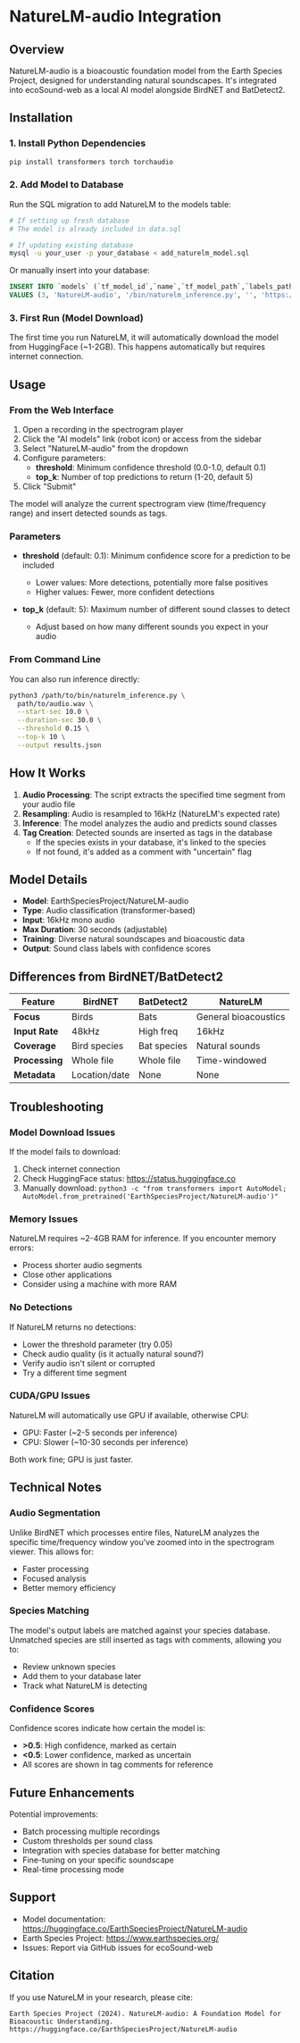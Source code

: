 # NatureLM-audio Integration

## Overview

NatureLM-audio is a bioacoustic foundation model from the Earth Species Project, designed for understanding natural soundscapes. It's integrated into ecoSound-web as a local AI model alongside BirdNET and BatDetect2.

## Installation

### 1. Install Python Dependencies

```bash
pip install transformers torch torchaudio
```

### 2. Add Model to Database

Run the SQL migration to add NatureLM to the models table:

```bash
# If setting up fresh database
# The model is already included in data.sql

# If updating existing database
mysql -u your_user -p your_database < add_naturelm_model.sql
```

Or manually insert into your database:

```sql
INSERT INTO `models` (`tf_model_id`,`name`,`tf_model_path`,`labels_path`,`source_URL`,`description`,`parameter`)
VALUES (3, 'NatureLM-audio', '/bin/naturelm_inference.py', '', 'https://huggingface.co/EarthSpeciesProject/NatureLM-audio', 'Bioacoustic foundation model for audio understanding. Trained on diverse natural soundscapes.', 'threshold@Confidence threshold. Values in [0.0, 1.0]. Defaults to 0.1.$top_k@Number of top predictions. Values in [1, 20]. Defaults to 5.');
```

### 3. First Run (Model Download)

The first time you run NatureLM, it will automatically download the model from HuggingFace (~1-2GB). This happens automatically but requires internet connection.

## Usage

### From the Web Interface

1. Open a recording in the spectrogram player
2. Click the "AI models" link (robot icon) or access from the sidebar
3. Select "NatureLM-audio" from the dropdown
4. Configure parameters:
   - **threshold**: Minimum confidence threshold (0.0-1.0, default 0.1)
   - **top_k**: Number of top predictions to return (1-20, default 5)
5. Click "Submit"

The model will analyze the current spectrogram view (time/frequency range) and insert detected sounds as tags.

### Parameters

- **threshold** (default: 0.1): Minimum confidence score for a prediction to be included
  - Lower values: More detections, potentially more false positives
  - Higher values: Fewer, more confident detections

- **top_k** (default: 5): Maximum number of different sound classes to detect
  - Adjust based on how many different sounds you expect in your audio

### From Command Line

You can also run inference directly:

```bash
python3 /path/to/bin/naturelm_inference.py \
  path/to/audio.wav \
  --start-sec 10.0 \
  --duration-sec 30.0 \
  --threshold 0.15 \
  --top-k 10 \
  --output results.json
```

## How It Works

1. **Audio Processing**: The script extracts the specified time segment from your audio file
2. **Resampling**: Audio is resampled to 16kHz (NatureLM's expected rate)
3. **Inference**: The model analyzes the audio and predicts sound classes
4. **Tag Creation**: Detected sounds are inserted as tags in the database
   - If the species exists in your database, it's linked to the species
   - If not found, it's added as a comment with "uncertain" flag

## Model Details

- **Model**: EarthSpeciesProject/NatureLM-audio
- **Type**: Audio classification (transformer-based)
- **Input**: 16kHz mono audio
- **Max Duration**: 30 seconds (adjustable)
- **Training**: Diverse natural soundscapes and bioacoustic data
- **Output**: Sound class labels with confidence scores

## Differences from BirdNET/BatDetect2

| Feature | BirdNET | BatDetect2 | NatureLM |
|---------|---------|------------|----------|
| **Focus** | Birds | Bats | General bioacoustics |
| **Input Rate** | 48kHz | High freq | 16kHz |
| **Coverage** | Bird species | Bat species | Natural sounds |
| **Processing** | Whole file | Whole file | Time-windowed |
| **Metadata** | Location/date | None | None |

## Troubleshooting

### Model Download Issues

If the model fails to download:
1. Check internet connection
2. Check HuggingFace status: https://status.huggingface.co
3. Manually download: `python3 -c "from transformers import AutoModel; AutoModel.from_pretrained('EarthSpeciesProject/NatureLM-audio')"`

### Memory Issues

NatureLM requires ~2-4GB RAM for inference. If you encounter memory errors:
- Process shorter audio segments
- Close other applications
- Consider using a machine with more RAM

### No Detections

If NatureLM returns no detections:
- Lower the threshold parameter (try 0.05)
- Check audio quality (is it actually natural sound?)
- Verify audio isn't silent or corrupted
- Try a different time segment

### CUDA/GPU Issues

NatureLM will automatically use GPU if available, otherwise CPU:
- GPU: Faster (~2-5 seconds per inference)
- CPU: Slower (~10-30 seconds per inference)

Both work fine; GPU is just faster.

## Technical Notes

### Audio Segmentation

Unlike BirdNET which processes entire files, NatureLM analyzes the specific time/frequency window you've zoomed into in the spectrogram viewer. This allows for:
- Faster processing
- Focused analysis
- Better memory efficiency

### Species Matching

The model's output labels are matched against your species database. Unmatched species are still inserted as tags with comments, allowing you to:
- Review unknown species
- Add them to your database later
- Track what NatureLM is detecting

### Confidence Scores

Confidence scores indicate how certain the model is:
- **>0.5**: High confidence, marked as certain
- **<0.5**: Lower confidence, marked as uncertain
- All scores are shown in tag comments for reference

## Future Enhancements

Potential improvements:
- Batch processing multiple recordings
- Custom thresholds per sound class
- Integration with species database for better matching
- Fine-tuning on your specific soundscape
- Real-time processing mode

## Support

- Model documentation: https://huggingface.co/EarthSpeciesProject/NatureLM-audio
- Earth Species Project: https://www.earthspecies.org/
- Issues: Report via GitHub issues for ecoSound-web

## Citation

If you use NatureLM in your research, please cite:

```
Earth Species Project (2024). NatureLM-audio: A Foundation Model for Bioacoustic Understanding.
https://huggingface.co/EarthSpeciesProject/NatureLM-audio
```
